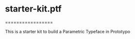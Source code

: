 # starter-kit.ptf
=================

This is a starter kit to build a Parametric Typeface in Prototypo
